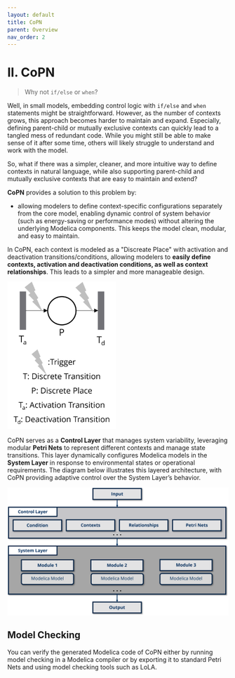 ```yaml
---
layout: default
title: CoPN
parent: Overview
nav_order: 2
---
```


# II. CoPN
> Why not `if/else` or `when`?

Well, in small models, embedding control logic with `if/else` and `when` statements might be straightforward. However, as the number of contexts grows, this approach becomes harder to maintain and expand. Especially, defining parent-child or mutually exclusive contexts can quickly lead to a tangled mess of redundant code. While you might still be able to make sense of it after some time, others will likely struggle to understand and work with the model.

So, what if there was a simpler, cleaner, and more intuitive way to define contexts in natural language, while also supporting parent-child and mutually exclusive contexts that are easy to maintain and extend?

**CoPN** provides a solution to this problem by:

- allowing modelers to define context-specific configurations separately from the core model, enabling dynamic control of system behavior (such as energy-saving or performance modes) without altering the underlying Modelica components. This keeps the model clean, modular, and easy to maintain.

In CoPN, each context is modeled as a "Discreate Place" with activation and deactivation transitions/conditions, allowing modelers to **easily define contexts, activation and deactivation conditions, as well as context relationships**. This leads to a simpler and more manageable design.

<img src="../../assets/CFPN_component.png" style="zoom: 33%;" />

CoPN serves as a **Control Layer** that manages system variability, leveraging modular **Petri Nets** to represent different contexts and manage state transitions. This layer dynamically configures Modelica models in the **System Layer** in response to environmental states or operational requirements. The diagram below illustrates this layered architecture, with CoPN providing adaptive control over the System Layer’s behavior.

<img src="../../assets/ControlLayer.png" style="zoom:80%;" />

## Model Checking

You can verify the generated Modelica code of CoPN either by running model checking in a Modelica compiler or by exporting it to standard Petri Nets and using model checking tools such as LoLA.